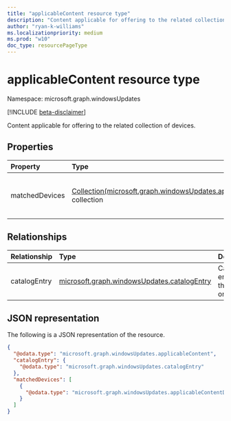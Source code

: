 ```yaml
---
title: "applicableContent resource type"
description: "Content applicable for offering to the related collection of devices."
author: "ryan-k-williams"
ms.localizationpriority: medium
ms.prod: "w10"
doc_type: resourcePageType
---
```


# applicableContent resource type

Namespace: microsoft.graph.windowsUpdates

[!INCLUDE [beta-disclaimer](../../includes/beta-disclaimer.md)]

Content applicable for offering to the related collection of devices.

## Properties
|Property|Type|Description|
|:---|:---|:---|
|matchedDevices|[Collection(microsoft.graph.windowsUpdates.applicableContentDeviceMatch)](../resources/windowsupdates-applicablecontentdevicematch.md) collection|Collection of devices and recommendations for applicable catalog content.|

## Relationships
|Relationship|Type|Description|
|:---|:---|:---|
|catalogEntry|[microsoft.graph.windowsUpdates.catalogEntry](../resources/windowsupdates-catalogentry.md)|Catalog entry for the update or content.|


## JSON representation
The following is a JSON representation of the resource.
<!-- {
  "blockType": "resource",
  "@odata.type": "microsoft.graph.windowsUpdates.applicableContent"
}
-->
``` json
{
  "@odata.type": "microsoft.graph.windowsUpdates.applicableContent",
  "catalogEntry": {
    "@odata.type": "microsoft.graph.windowsUpdates.catalogEntry"
  },
  "matchedDevices": [
    {
      "@odata.type": "microsoft.graph.windowsUpdates.applicableContentDeviceMatch"
    }
  ]
}
```


